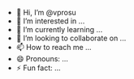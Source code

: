- 👋 Hi, I’m @vprosu
- 👀 I’m interested in ...
- 🌱 I’m currently learning ...
- 💞️ I’m looking to collaborate on ...
- 📫 How to reach me ...
- 😄 Pronouns: ...
- ⚡ Fun fact: ...

<!---
vprosu/vprosu is a ✨ special ✨ repository because its `README.md` (this file) appears on your GitHub profile.
You can click the Preview link to take a look at your changes.
--->

